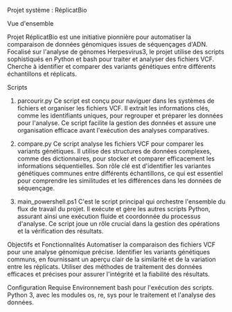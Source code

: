 Projet système : RéplicatBio

Vue d'ensemble

Projet RéplicatBio est une initiative pionnière pour automatiser la comparaison de données génomiques issues de séquençages d'ADN. 
Focalisé sur l'analyse de génomes Herpesvirus3, le projet utilise des scripts sophistiqués en Python et bash pour traiter et analyser des fichiers VCF. 
Cherche à identifier et comparer des variants génétiques entre différents échantillons et réplicats.

Scripts
1. parcourir.py
Ce script est conçu pour naviguer dans les systèmes de fichiers et organiser les fichiers VCF.
Il extrait les informations clés, comme les identifiants uniques, pour regrouper et préparer les données pour l'analyse.
Ce script facilite la gestion des données et assure une organisation efficace avant l'exécution des analyses comparatives.

2. compare.py
Ce script analyse les fichiers VCF pour comparer les variants génétiques.
Il utilise des structures de données complexes, comme des dictionnaires, pour stocker et comparer efficacement les informations séquentielles.
Son rôle clé est d'identifier les variantes génétiques communes entre différents échantillons, ce qui est essentiel pour comprendre les similitudes et les différences dans les données de séquençage.

3. main_powershell.ps1
C'est le script principal qui orchestre l'ensemble du flux de travail du projet.
Il exécute et gère les autres scripts Python, assurant ainsi une exécution fluide et coordonnée du processus d'analyse.
Ce script joue un rôle crucial dans la gestion des opérations et la vérification des résultats.

Objectifs et Fonctionnalités
Automatiser la comparaison des fichiers VCF pour une analyse génomique précise.
Identifier les variants génétiques communs, en fournissant un aperçu clair de la similarité et de la variation entre les réplicats.
Utiliser des méthodes de traitement des données efficaces et précises pour assurer l'intégrité et la fiabilité des résultats.

Configuration Requise
Environnement bash pour l'exécution des scripts.
Python 3, avec les modules os, re, sys pour le traitement et l'analyse des données.
